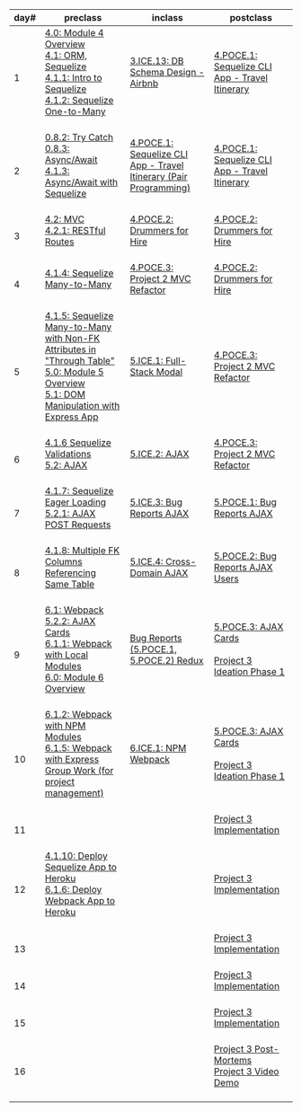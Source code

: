 |day#|preclass|inclass|postclass|
| --- | --- | --- | --- |
|1|[4.0: Module 4 Overview](day1/preclass/4.0-module-4-overview.md)<br>[4.1: ORM, Sequelize](day1/preclass/4.1-orm-sequelize.md)<br>[4.1.1: Intro to Sequelize](day1/preclass/4.1.1-intro-to-sequelize.md)<br>[4.1.2: Sequelize One-to-Many](day1/preclass/4.1.2-sequelize-one-to-many-relationships.md)<br><br>|[3.ICE.13: DB Schema Design - Airbnb](day1/inclass/3.ice.13-db-schema-design-airbnb.md)<br><br>|[4.POCE.1: Sequelize CLI App - Travel Itinerary](day1/postclass/4.poce.1-sequelize-cli-app-travel-itinerary.md)<br><br>|
|2|[0.8.2: Try Catch](day2/preclass/0.8.2-try-catch.md)<br>[0.8.3: Async/Await](day2/preclass/0.8.3-async-await.md)<br>[4.1.3: Async/Await with Sequelize](day2/preclass/4.1.3-async-await-with-sequelize.md)<br><br>|[4.POCE.1: Sequelize CLI App - Travel Itinerary (Pair Programming)](day2/inclass/4.poce.1-sequelize-cli-app-travel-itinerary.md)<br><br>|[4.POCE.1: Sequelize CLI App - Travel Itinerary](day2/postclass/4.poce.1-sequelize-cli-app-travel-itinerary.md)<br><br>|
|3|[4.2: MVC](day3/preclass/4.2-mvc.md)<br>[4.2.1: RESTful Routes](day3/preclass/4.2.1-restful-routes.md)<br><br>|[4.POCE.2: Drummers for Hire](day3/inclass/4.poce.2-drummers-for-hire.md)<br><br>|[4.POCE.2: Drummers for Hire](day3/postclass/4.poce.2-drummers-for-hire.md)<br><br>|
|4|[4.1.4: Sequelize Many-to-Many](day4/preclass/4.1.4-sequelize-many-to-many.md)<br><br>|[4.POCE.3: Project 2 MVC Refactor](day4/inclass/4.poce.3-project-2-mvc-refactor.md)<br><br>|[4.POCE.2: Drummers for Hire](day4/postclass/4.poce.2-drummers-for-hire.md)<br><br>|
|5|[4.1.5: Sequelize Many-to-Many with Non-FK Attributes in "Through Table"](day5/preclass/4.1.5-sequelize-many-to-many-with-non-fk-attributes-in-through-table.md)<br>[5.0: Module 5 Overview](day5/preclass/5.0-module-5-overview.md)<br>[5.1: DOM Manipulation with Express App](day5/preclass/5.1-dom-manipulation-with-express-app.md)<br><br>|[5.ICE.1: Full-Stack Modal](day5/inclass/5.ice.1-full-stack-modal.md)<br><br>|[4.POCE.3: Project 2 MVC Refactor](day5/postclass/4.poce.3-project-2-mvc-refactor.md)<br><br>|
|6|[4.1.6 Sequelize Validations](day6/preclass/4.1.6-sequelize-validations.md)<br>[5.2: AJAX](day6/preclass/5.2-ajax.md)<br><br>|[5.ICE.2: AJAX](day6/inclass/5.ice.2-ajax.md)<br><br>|[4.POCE.3: Project 2 MVC Refactor](day6/postclass/4.poce.3-project-2-mvc-refactor.md)<br><br>|
|7|[4.1.7: Sequelize Eager Loading](day7/preclass/4.1.7-sequelize-eager-loading.md)<br>[5.2.1: AJAX POST Requests](day7/preclass/5.2.1-ajax-post-requests.md)<br><br>|[5.ICE.3: Bug Reports AJAX](day7/inclass/5.ice.3-bug-reports-ajax.md)<br><br>|[5.POCE.1: Bug Reports AJAX](day7/postclass/5.poce.1-bug-reports-ajax.md)<br><br>|
|8|[4.1.8: Multiple FK Columns Referencing Same Table](day8/preclass/4.1.8-multiple-foreign-key-columns-referencing-same-table.md)<br><br>|[5.ICE.4: Cross-Domain AJAX](day8/inclass/5.ice.4-cross-domain-ajax.md)<br><br>|[5.POCE.2: Bug Reports AJAX Users](day8/postclass/5.poce.2-bug-reports-ajax-users.md)<br><br>|
|9|[6.1: Webpack](day9/preclass/6.1-webpack.md)<br>[5.2.2: AJAX Cards](day9/preclass/5.2.2-ajax-cards.md)<br>[6.1.1: Webpack with Local Modules](day9/preclass/6.1.1-webpack-with-local-modules.md)<br>[6.0: Module 6 Overview](day9/preclass/6.0-module-6-overview.md)<br><br>|[Bug Reports (5.POCE.1, 5.POCE.2) Redux ](day9/inclass/course-methodology.md)<br><br>|[5.POCE.3: AJAX Cards](day9/postclass/5.poce.3-ajax-cards.md)<br><br>[Project 3 Ideation Phase 1](day9/postclass/project-3-full-stack-game.md)<br><br>|
|10|[6.1.2: Webpack with NPM Modules](day10/preclass/6.1.2-webpack-with-npm-modules.md)<br>[6.1.5: Webpack with Express](day10/preclass/6.1.5-webpack-with-express.md)<br>[Group Work (for project management)](day10/preclass/group-work.md)<br><br>|[6.ICE.1: NPM Webpack](day10/inclass/6.ice.1-npm-webpack.md)<br><br>|[5.POCE.3: AJAX Cards](day10/postclass/5.poce.3-ajax-cards.md)<br><br>[Project 3 Ideation Phase 1](day10/postclass/project-3-full-stack-game.md)<br><br>|
|11|<br>|<br>|[Project 3 Implementation](day11/postclass/project-3-full-stack-game.md)<br><br>|
|12|[4.1.10: Deploy Sequelize App to Heroku](day12/preclass/4.1.10-deploy-sequelize-app-to-heroku.md)<br>[6.1.6: Deploy Webpack App to Heroku](day12/preclass/6.1.6-express-mvc-webpack-and-heroku.md)<br><br>|<br>|[Project 3 Implementation](day12/postclass/project-3-full-stack-game.md)<br><br>|
|13|<br>|<br>|[Project 3 Implementation](day13/postclass/project-3-full-stack-game.md)<br><br>|
|14|<br>|<br>|[Project 3 Implementation](day14/postclass/project-3-full-stack-game.md)<br><br>|
|15|<br>|<br>|[Project 3 Implementation](day15/postclass/project-3-full-stack-game.md)<br><br>|
|16|<br>|<br>|[Project 3 Post-Mortems](day16/postclass/course-methodology.md)<br>[Project 3 Video Demo](day16/postclass/project-3-full-stack-game.md)<br><br>|


